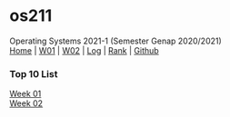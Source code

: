 # os211
Operating Systems 2021-1 (Semester Genap 2020/2021)
<br>
[Home](https://saepasomba.github.io/os211) | [W01](https://saepasomba.github.io/os211/W01) | [W02](https://saepasomba.github.io/os211/W02) | [Log](https://saepasomba.github.io/os211/TXT/mylog.txt) | [Rank](https://saepasomba.github.io/os211/TXT/myrank.txt) | [Github](https://github.com/saepasomba/os211/)

### Top 10 List
[Week 01](https://saepasomba.github.io/os211/W01/)<br>
[Week 02](https://saepasomba.github.io/os211/W02/)
